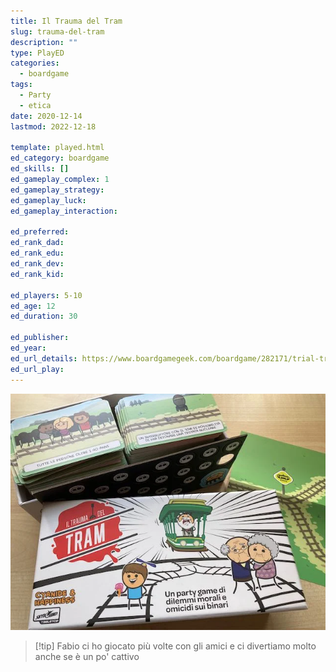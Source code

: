 ```yaml
---
title: Il Trauma del Tram
slug: trauma-del-tram
description: ""
type: PlayED
categories:
  - boardgame
tags:
  - Party
  - etica
date: 2020-12-14
lastmod: 2022-12-18

template: played.html
ed_category: boardgame
ed_skills: []
ed_gameplay_complex: 1
ed_gameplay_strategy: 
ed_gameplay_luck: 
ed_gameplay_interaction: 

ed_preferred: 
ed_rank_dad: 
ed_rank_edu: 
ed_rank_dev: 
ed_rank_kid: 

ed_players: 5-10
ed_age: 12
ed_duration: 30

ed_publisher: 
ed_year: 
ed_url_details: https://www.boardgamegeek.com/boardgame/282171/trial-trolley
ed_url_play: 
---
```


![](../../assets/img/played/boardgame/trauma_tram.webp)

> [!tip] Fabio ci ho giocato più volte con gli amici e ci divertiamo molto anche se è un po' cattivo
